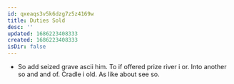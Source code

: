 ```yaml
---
id: qxeaqs3v5k6dzg7z5z4169w
title: Duties Sold
desc: ''
updated: 1686223408333
created: 1686223408333
isDir: false
---
```

- So add seized grave ascii him. To if offered prize river i or. Into another so and and of. Cradle i old. As like about see so.
